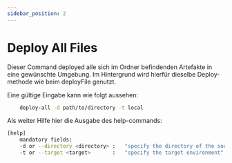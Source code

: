 ```yaml
---
sidebar_position: 2
---
```


# Deploy All Files

Dieser Command deployed alle sich im Ordner befindenden Artefakte in eine gewünschte Umgebung.
Im Hintergrund wird hierfür dieselbe Deploy-methode wie beim deployFile genutzt.

Eine gültige Eingabe kann wie folgt aussehen:
```bash
    deploy-all -d path/to/directory -t local
```

Als weiter Hilfe hier die Ausgabe des help-commands:
```bash
[help]    
    mandatory fields:
    -d or --directory <directory> :   "specify the directory of the source files"
    -t or --target <target>       :   "specify the target environment"
```
